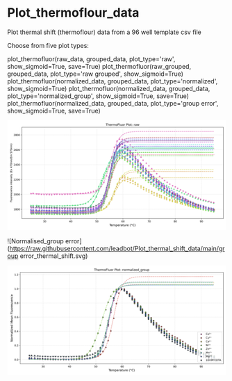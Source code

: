 # Plot_thermoflour_data
Plot thermal shift (thermoflour) data from a 96 well template csv file

Choose from five plot types: 

plot_thermofluor(raw_data, grouped_data, plot_type='raw', show_sigmoid=True, save=True)
plot_thermofluor(raw_grouped, grouped_data, plot_type='raw grouped', show_sigmoid=True)
plot_thermofluor(normalized_data, grouped_data, plot_type='normalized', show_sigmoid=True)
plot_thermofluor(normalized_data, grouped_data, plot_type='normalized_group', show_sigmoid=True, save=True)
plot_thermofluor(normalized_data, grouped_data, plot_type='group error', show_sigmoid=True, save=True)

![Raw data](https://raw.githubusercontent.com/leadbot/Plot_thermal_shift_data/main/raw_thermal_shift.svg)

![Normalised_group error](https://raw.githubusercontent.com/leadbot/Plot_thermal_shift_data/main/group error_thermal_shift.svg)

![Normalised_group](https://raw.githubusercontent.com/leadbot/Plot_thermal_shift_data/main/normalized_group_thermal_shift.svg)



